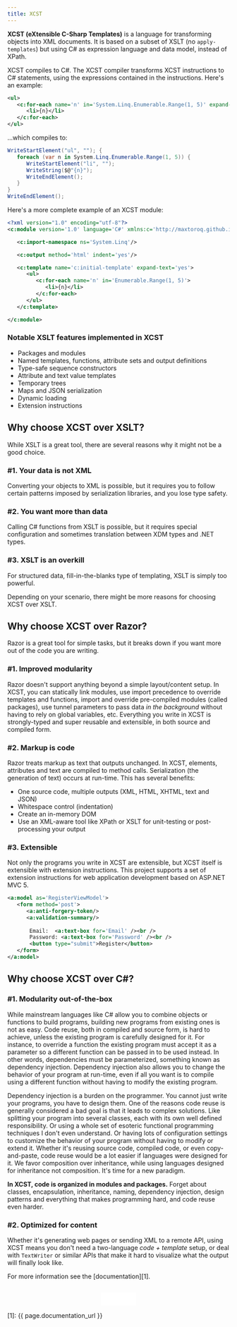 ```yaml
---
title: XCST
---
```


**XCST (eXtensible C-Sharp Templates)** is a language for transforming objects into XML documents. It is based on a subset of XSLT (no `apply-templates`) but using C# as expression language and data model, instead of XPath.

XCST compiles to C#. The XCST compiler transforms XCST instructions to C# statements, using the expressions contained in the instructions. Here's an example:

```xml
<ul>
   <c:for-each name='n' in='System.Linq.Enumerable.Range(1, 5)' expand-text='yes'>
      <li>{n}</li>
   </c:for-each>
</ul>
```

...which compiles to:

```csharp
WriteStartElement("ul", ""); {
   foreach (var n in System.Linq.Enumerable.Range(1, 5)) {
      WriteStartElement("li", "");
      WriteString($@"{n}");
      WriteEndElement();
   }
}
WriteEndElement();
```

Here's a more complete example of an XCST module:

```xml
<?xml version="1.0" encoding="utf-8"?>
<c:module version='1.0' language='C#' xmlns:c='http://maxtoroq.github.io/XCST'>

   <c:import-namespace ns='System.Linq'/>

   <c:output method='html' indent='yes'/>

   <c:template name='c:initial-template' expand-text='yes'>
      <ul>
         <c:for-each name='n' in='Enumerable.Range(1, 5)'>
            <li>{n}</li>
         </c:for-each>
      </ul>
   </c:template>

</c:module>
```

### Notable XSLT features implemented in XCST

- Packages and modules
- Named templates, functions, attribute sets and output definitions
- Type-safe sequence constructors
- Attribute and text value templates
- Temporary trees
- Maps and JSON serialization
- Dynamic loading
- Extension instructions

Why choose XCST over XSLT?
--------------------------
While XSLT is a great tool, there are several reasons why it might not be a good choice.

### #1. Your data is not XML

Converting your objects to XML is possible, but it requires you to follow certain patterns imposed by serialization libraries, and you lose type safety.

### #2. You want more than data

Calling C# functions from XSLT is possible, but it requires special configuration and sometimes translation between XDM types and .NET types.

### #3. XSLT is an overkill

For structured data, fill-in-the-blanks type of templating, XSLT is simply too powerful.

Depending on your scenario, there might be more reasons for choosing XCST over XSLT.

Why choose XCST over Razor?
---------------------------
Razor is a great tool for simple tasks, but it breaks down if you want more out of the code you are writing.

### #1. Improved modularity

Razor doesn't support anything beyond a simple layout/content setup. In XCST, you can statically link modules, use import precedence to override templates and functions, import and override pre-compiled modules (called packages), use tunnel parameters to pass data *in the background* without having to rely on global variables, etc. Everything you write in XCST is strongly-typed and super reusable and extensible, in both source and compiled form.

### #2. Markup is code

Razor treats markup as text that outputs unchanged. In XCST, elements, attributes and text are compiled to method calls. Serialization (the generation of text) occurs at run-time. This has several benefits:

- One source code, multiple outputs (XML, HTML, XHTML, text and JSON)
- Whitespace control (indentation)
- Create an in-memory DOM
- Use an XML-aware tool like XPath or XSLT for unit-testing or post-processing your output

### #3. Extensible

Not only the programs you write in XCST are extensible, but XCST itself is extensible with extension instructions. This project supports a set of extension instructions for web application development based on ASP.NET MVC 5.

```xml
<a:model as='RegisterViewModel'>
   <form method='post'>
      <a:anti-forgery-token/>
      <a:validation-summary/>
   
       Email:  <a:text-box for='Email' /><br />
       Password: <a:text-box for='Password' /><br />
       <button type="submit">Register</button>
   </form>
</a:model>
```

Why choose XCST over C#?
------------------------

### #1. Modularity out-of-the-box

While mainstream languages like C# allow you to combine objects or functions to build programs, building new programs from existing ones is not as easy. Code reuse, both in compiled and source form, is hard to achieve, unless the existing program is carefully designed for it. For instance, to override a function the existing program must accept it as a parameter so a different function can be passed in to be used instead. In other words, dependencies must be parameterized, something known as dependency injection. Dependency injection also allows you to change the behavior of your program at run-time, even if all you want is to compile using a different function without having to modify the existing program.

Dependency injection is a burden on the programmer. You cannot just write your programs, you have to design them. One of the reasons code reuse is generally considered a bad goal is that it leads to complex solutions. Like splitting your program into several classes, each with its own well defined responsibility. Or using a whole set of esoteric functional programming techniques I don't even understand. Or having lots of configuration settings to customize the behavior of your program without having to modify or extend it. Whether it's reusing source code, compiled code, or even copy-and-paste, code reuse would be a lot easier if languages were designed for it. We favor composition over inheritance, while using languages designed for inheritance not composition. It's time for a new paradigm.

**In XCST, code is organized in modules and packages.** Forget about classes, encapsulation, inheritance, naming, dependency injection, design patterns and everything that makes programming hard, and code reuse even harder.

### #2. Optimized for content

Whether it's generating web pages or sending XML to a remote API, using XCST means you don't need a two-language *code + template* setup, or deal with `TextWriter` or similar APIs that make it hard to visualize what the output will finally look like.

For more information see the [documentation][1].

<div style="text-align: center; margin-top: 2em">
   <iframe src="/github-btn.html?user={{site.github.owner_name}}&repo=XCST&type=star&size=large" frameborder="0" scrolling="0" width="80px" height="30px"></iframe>
</div>

[1]: {{ page.documentation_url }}
